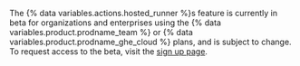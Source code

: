 The {% data variables.actions.hosted_runner %}s feature is currently in beta for organizations and enterprises using the {% data variables.product.prodname_team %} or {% data variables.product.prodname_ghe_cloud %} plans, and is subject to change. To request access to the beta, visit the [sign up page](https://github.com/features/github-hosted-runners/signup).
